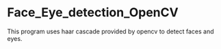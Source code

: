 # Face_Eye_detection_OpenCV
This program uses haar cascade provided by opencv to detect faces and eyes.
